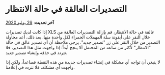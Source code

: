 # التصديرات العالقة في حالة الانتظار
**آخر تحديث:** <a href="https://github.com/kobotoolbox/docs/blob/67d23c32f08b29bc226c92887cc0ba6b224556ec/source/stuck_in_pending.md" class="reference">26 يوليو 2020</a>

إذا كانت لديك تصديرات XLS عالقة في حالة الانتظار، قم بإزالة التصديرات العالقة من خلال النقر على أيقونة سلة المهملات الحمراء لكل واحدة منها. بعد ذلك، أعد محاولة التصدير من خلال النقر على زر "تصدير جديد". يرجى ملاحظة أن أي تصدير عالق في حالة "الانتظار" لأكثر من ساعة من المحتمل ألا ينجح أبداً؛ إذا واجهت مثل هذا التصدير، فلا تتردد في حذفه وإنشاء تصدير جديد.

لا ينبغي أن تواجه أي مشكلة في إنشاء تصديرات جديدة من هذه النقطة فصاعداً، ولكن إذا واجهت أي مشكلة، فلا تتردد في إعلامنا.